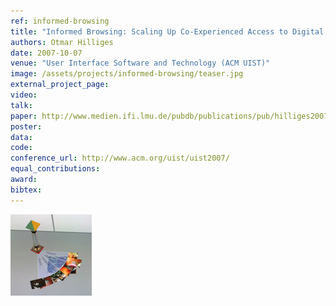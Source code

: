 ```yaml
---
ref: informed-browsing
title: "Informed Browsing: Scaling Up Co-Experienced Access to Digital Media"
authors: Otmar Hilliges
date: 2007-10-07
venue: "User Interface Software and Technology (ACM UIST)"
image: /assets/projects/informed-browsing/teaser.jpg
external_project_page: 
video: 
talk: 
paper: http://www.medien.ifi.lmu.de/pubdb/publications/pub/hilliges2007uist/hilliges2007uist.pdf
poster: 
data: 
code: 
conference_url: http://www.acm.org/uist/uist2007/
equal_contributions: 
award: 
bibtex: 
---
```


<img class="fullcol" src="/assets/projects/informed-browsing/teaser.jpg" alt="Teaser-Picture" />